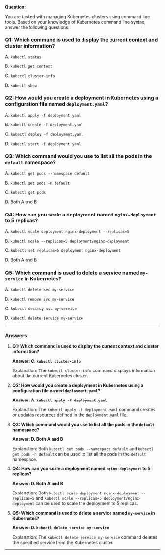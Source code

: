 **Question:**

You are tasked with managing Kubernetes clusters using command line tools. Based on your knowledge of Kubernetes command line syntax, answer the following questions:

### Q1: Which command is used to display the current context and cluster information?

A. `kubectl status`

B. `kubectl get context`

C. `kubectl cluster-info`

D. `kubectl show`

### Q2: How would you create a deployment in Kubernetes using a configuration file named `deployment.yaml`?

A. `kubectl apply -f deployment.yaml`

B. `kubectl create -f deployment.yaml`

C. `kubectl deploy -f deployment.yaml`

D. `kubectl start -f deployment.yaml`

### Q3: Which command would you use to list all the pods in the `default` namespace?

A. `kubectl get pods --namespace default`

B. `kubectl get pods -n default`

C. `kubectl get pods`

D. Both A and B

### Q4: How can you scale a deployment named `nginx-deployment` to 5 replicas?

A. `kubectl scale deployment nginx-deployment --replicas=5`

B. `kubectl scale --replicas=5 deployment/nginx-deployment`

C. `kubectl set replicas=5 deployment nginx-deployment`

D. Both A and B

### Q5: Which command is used to delete a service named `my-service` in Kubernetes?

A. `kubectl delete svc my-service`

B. `kubectl remove svc my-service`

C. `kubectl destroy svc my-service`

D. `kubectl delete service my-service`

---

### Answers:

1. **Q1: Which command is used to display the current context and cluster information?**

   **Answer: C. `kubectl cluster-info`**

   Explanation: The `kubectl cluster-info` command displays information about the current Kubernetes cluster.

2. **Q2: How would you create a deployment in Kubernetes using a configuration file named `deployment.yaml`?**

   **Answer: A. `kubectl apply -f deployment.yaml`**

   Explanation: The `kubectl apply -f deployment.yaml` command creates or updates resources defined in the `deployment.yaml` file.

3. **Q3: Which command would you use to list all the pods in the `default` namespace?**

   **Answer: D. Both A and B**

   Explanation: Both `kubectl get pods --namespace default` and `kubectl get pods -n default` can be used to list all the pods in the `default` namespace.

4. **Q4: How can you scale a deployment named `nginx-deployment` to 5 replicas?**

   **Answer: D. Both A and B**

   Explanation: Both `kubectl scale deployment nginx-deployment --replicas=5` and `kubectl scale --replicas=5 deployment/nginx-deployment` can be used to scale the deployment to 5 replicas.

5. **Q5: Which command is used to delete a service named `my-service` in Kubernetes?**

   **Answer: D. `kubectl delete service my-service`**

   Explanation: The `kubectl delete service my-service` command deletes the specified service from the Kubernetes cluster.

---

